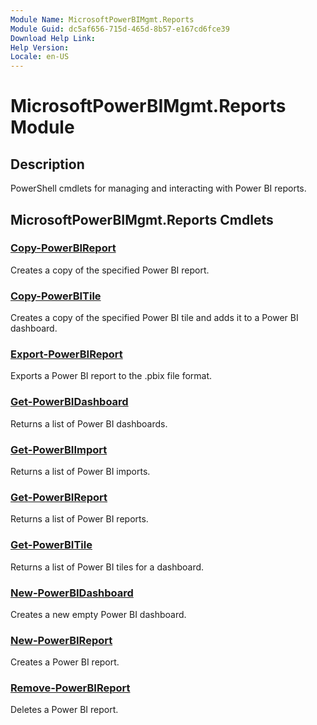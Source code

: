 ```yaml
---
Module Name: MicrosoftPowerBIMgmt.Reports
Module Guid: dc5af656-715d-465d-8b57-e167cd6fce39
Download Help Link:
Help Version:
Locale: en-US
---
```


# MicrosoftPowerBIMgmt.Reports Module
## Description
PowerShell cmdlets for managing and interacting with Power BI reports.

## MicrosoftPowerBIMgmt.Reports Cmdlets
### [Copy-PowerBIReport](Copy-PowerBIReport.md)
Creates a copy of the specified Power BI report.

### [Copy-PowerBITile](Copy-PowerBITile.md)
Creates a copy of the specified Power BI tile and adds it to a Power BI dashboard.

### [Export-PowerBIReport](Export-PowerBIReport.md)
Exports a Power BI report to the .pbix file format.

### [Get-PowerBIDashboard](Get-PowerBIDashboard.md)
Returns a list of Power BI dashboards.

### [Get-PowerBIImport](Get-PowerBIImport.md)
Returns a list of Power BI imports.

### [Get-PowerBIReport](Get-PowerBIReport.md)
Returns a list of Power BI reports.

### [Get-PowerBITile](Get-PowerBITile.md)
Returns a list of Power BI tiles for a dashboard.

### [New-PowerBIDashboard](New-PowerBIDashboard.md)
Creates a new empty Power BI dashboard.

### [New-PowerBIReport](New-PowerBIReport.md)
Creates a Power BI report.

### [Remove-PowerBIReport](Remove-PowerBIReport.md)
Deletes a Power BI report.

